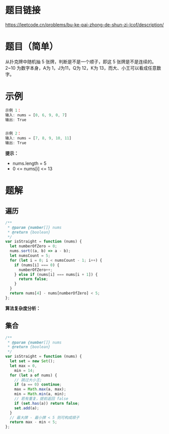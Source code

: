 # 题目链接
https://leetcode.cn/problems/bu-ke-pai-zhong-de-shun-zi-lcof/description/
# 题目（简单）
从扑克牌中随机抽 5 张牌，判断是不是一个顺子，即这 5 张牌是不是连续的。2~10 为数字本身，A为 1，J为11，Q为 12，K为 13，而大、小王可以看成任意数字。
# 示例

```js
示例 1：
输入: nums = [0, 6, 9, 0, 7]
输出: True
 

示例 2：
输入: nums = [7, 8, 9, 10, 11]
输出: True
```
**提示：**

- nums.length = 5
- 0 <= nums[i] <= 13

# 题解

## 遍历

```js
/**
 * @param {number[]} nums
 * @return {boolean}
 */
var isStraight = function (nums) {
  let numberOfZero = 0;
  nums.sort((a, b) => a - b);
  let numsCount = 5;
  for (let i = 0; i < numsCount - 1; i++) {
    if (nums[i] === 0) {
      numberOfZero++;
    } else if (nums[i] === nums[i + 1]) {
      return false;
    }
  }
  return nums[4] - nums[numberOfZero] < 5;
};

```
**算法复杂度分析：**


## 集合

```js
/**
 * @param {number[]} nums
 * @return {boolean}
 */
var isStraight = function (nums) {
  let set = new Set();
  let max = 0,
    min = 14;
  for (let a of nums) {
    // 跳过大小王;
    if (a == 0) continue;
    max = Math.max(a, max);
    min = Math.min(a, min);
    // 若有重复，提前返回 false
    if (set.has(a)) return false;
    set.add(a);
  }
  // 最大牌 - 最小牌 < 5 则可构成顺子
  return max - min < 5;
};
```

